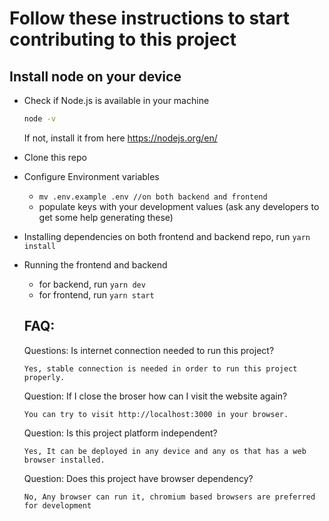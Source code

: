 # Follow these instructions to start contributing to this project

## Install node on your device

- Check if Node.js is available in your machine

  ```bash
  node -v
  ```

  If not, install it from here https://nodejs.org/en/

- Clone this repo
- Configure Environment variables
  - `mv .env.example .env //on both backend and frontend `
  - populate keys with your development values (ask any developers to get some help generating these)
- Installing dependencies
  on both frontend and backend repo, run `yarn install`
- Running the frontend and backend

  - for backend, run `yarn dev`
  - for frontend, run `yarn start`

  ## FAQ:

  Questions: Is internet connection needed to run this project?

  ```
  Yes, stable connection is needed in order to run this project properly.
  ```

  Question:
  If I close the broser how can I visit the website again?

  ```
  You can try to visit http://localhost:3000 in your browser.
  ```

  Question: Is this project platform independent?

  ```
  Yes, It can be deployed in any device and any os that has a web browser installed.
  ```

  Question: Does this project have browser dependency?

  ```
  No, Any browser can run it, chromium based browsers are preferred for development
  ```
